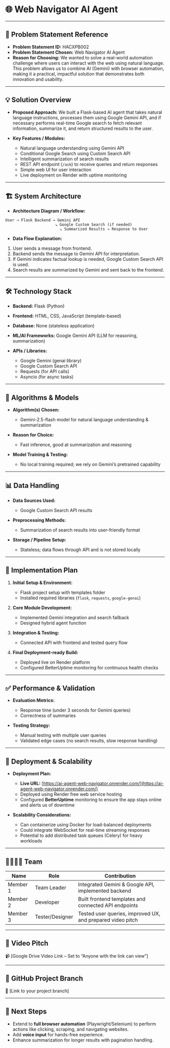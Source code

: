 # 🌐 Web Navigator AI Agent

---

## 🧾 Problem Statement Reference

* **Problem Statement ID:** HACXPB002
* **Problem Statement Chosen:** Web Navigator AI Agent
* **Reason for Choosing:**
  We wanted to solve a real-world automation challenge where users can interact with the web using natural language. This problem allows us to combine AI (Gemini) with browser automation, making it a practical, impactful solution that demonstrates both innovation and usability.

---

## 💡 Solution Overview

* **Proposed Approach:**
  We built a Flask-based AI agent that takes natural language instructions, processes them using Google Gemini API, and if necessary performs real-time Google search to fetch relevant information, summarize it, and return structured results to the user.

* **Key Features / Modules:**

  * Natural language understanding using Gemini API
  * Conditional Google Search using Custom Search API
  * Intelligent summarization of search results
  * REST API endpoint (`/ask`) to receive queries and return responses
  * Simple web UI for user interaction
  * Live deployment on Render with uptime monitoring

---

## 🏗 System Architecture

* **Architecture Diagram / Workflow:**

```
User → Flask Backend → Gemini API
                      ↘ Google Custom Search (if needed)
                        ↘ Summarized Results → Response to User
```

* **Data Flow Explanation:**

1. User sends a message from frontend.
2. Backend sends the message to Gemini API for interpretation.
3. If Gemini indicates factual lookup is needed, Google Custom Search API is used.
4. Search results are summarized by Gemini and sent back to the frontend.

---

## 🛠 Technology Stack

* **Backend:** Flask (Python)
* **Frontend:** HTML, CSS, JavaScript (template-based)
* **Database:** None (stateless application)
* **ML/AI Frameworks:** Google Gemini API (LLM for reasoning, summarization)
* **APIs / Libraries:**

  * Google Gemini (genai library)
  * Google Custom Search API
  * Requests (for API calls)
  * Asyncio (for async tasks)

---

## 🔢 Algorithms & Models

* **Algorithm(s) Chosen:**

  * Gemini-2.5-flash model for natural language understanding & summarization
* **Reason for Choice:**

  * Fast inference, good at summarization and reasoning
* **Model Training & Testing:**

  * No local training required; we rely on Gemini’s pretrained capability

---

## 📊 Data Handling

* **Data Sources Used:**

  * Google Custom Search API results
* **Preprocessing Methods:**

  * Summarization of search results into user-friendly format
* **Storage / Pipeline Setup:**

  * Stateless; data flows through API and is not stored locally

---

## 📝 Implementation Plan

1. **Initial Setup & Environment:**

   * Flask project setup with templates folder
   * Installed required libraries (`flask`, `requests`, `google-genai`)
2. **Core Module Development:**

   * Implemented Gemini integration and search fallback
   * Designed hybrid agent function
3. **Integration & Testing:**

   * Connected API with frontend and tested query flow
4. **Final Deployment-ready Build:**

   * Deployed live on Render platform
   * Configured BetterUptime monitoring for continuous health checks

---

## ✅ Performance & Validation

* **Evaluation Metrics:**

  * Response time (under 3 seconds for Gemini queries)
  * Correctness of summaries
* **Testing Strategy:**

  * Manual testing with multiple user queries
  * Validated edge cases (no search results, slow response handling)

---

## 🚀 Deployment & Scalability

* **Deployment Plan:**

  * **Live URL:** [https://ai-agent-web-navigator.onrender.com/](https://ai-agent-web-navigator.onrender.com/)
  * Deployed using Render free web service hosting
  * Configured **BetterUptime** monitoring to ensure the app stays online and alerts us of downtime
* **Scalability Considerations:**

  * Can containerize using Docker for load-balanced deployments
  * Could integrate WebSocket for real-time streaming responses
  * Potential to add distributed task queues (Celery) for heavy workloads

---

## 👨‍👩‍👧‍👦 Team

| Name     | Role            | Contribution                                               |
| -------- | --------------- | ---------------------------------------------------------- |
| Member 1 | Team Leader     | Integrated Gemini & Google API, implemented backend        |
| Member 2 | Developer       | Built frontend templates and connected API endpoints       |
| Member 3 | Tester/Designer | Tested user queries, improved UX, and prepared video pitch |

---

## 🎥 Video Pitch

📹 [Google Drive Video Link – Set to “Anyone with the link can view”]

---

## 📂 GitHub Project Branch

🔗 [Link to your project branch]

---

## 📌 Next Steps

* Extend to **full browser automation** (Playwright/Selenium) to perform actions like clicking, scraping, and navigating websites.
* Add **voice input** for hands-free experience.
* Enhance summarization for longer results with pagination handling.
